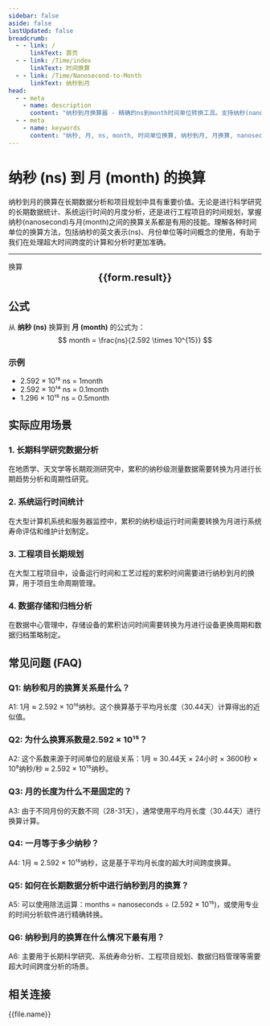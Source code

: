 ```yaml
---
sidebar: false
aside: false
lastUpdated: false
breadcrumb:
  - - link: /
      linkText: 首页
  - - link: /Time/index
      linkText: 时间换算
  - - link: /Time/Nanosecond-to-Month
      linkText: 纳秒到月
head:
  - - meta
    - name: description
      content: "纳秒到月换算器 - 精确的ns到month时间单位转换工具。支持纳秒(nanosecond)与月(month)之间的快速换算，适用于长期数据分析、项目规划、科学研究等领域。提供详细的换算公式、实际应用场景和常见问题解答。"
  - - meta
    - name: keywords
      content: "纳秒, 月, ns, month, 时间单位换算, 纳秒到月, 月换算, nanosecond, month, 时间换算器, 长期数据分析, 项目规划, 科学研究, 时间测量, 长期统计, 时间单位转换, 纳秒月换算, 时间计算工具"
---
```

# 纳秒 (ns) 到 月 (month) 的换算

纳秒到月的换算在长期数据分析和项目规划中具有重要价值。无论是进行科学研究的长期数据统计、系统运行时间的月度分析，还是进行工程项目的时间规划，掌握纳秒(nanosecond)与月(month)之间的换算关系都是有用的技能。理解各种时间单位的换算方法，包括纳秒的英文表示(ns)、月份单位等时间概念的使用，有助于我们在处理超大时间跨度的计算和分析时更加准确。

---
<script setup>
import { onMounted, reactive, inject, ref } from 'vue'
import { NButton,NForm ,NFormItem,NInput,NInputNumber,NSelect,NCard,useMessage,NGrid ,NGi  } from 'naive-ui'
import { defineClientComponent } from 'vitepress'
import { Time } from '../../files';

const convert = inject('convert')
const seoKey = ['ns','month','月','纳秒','时间单位换算','时间换算','毫秒微秒','分秒换算','秒单位换算','秒','毫秒','微秒','纳秒','ns和month换算','时间的单位','月的换算','一月等于多少纳秒','微秒和纳秒','微秒单位','ms单位','一毫秒','ns是什么单位','秒单位','微妙和秒的换算','一秒多少毫秒','纳秒和微秒','秒换算','时间换算单位','us是多少秒','多少毫秒等于一秒','纳秒和月的换算','一秒是多少毫秒','秒的单位','一毫秒等于多少秒','时间单位换算','nanosecond','ms是什么单位','month','时间单位','微秒','秒','一秒等于多少毫秒','毫秒和秒的换算','月','month']
const form = reactive({
  number: null,
  result: '',
  title: '纳秒到月换算器'
})

const convertHandler = () => {
  if (form.number !== null && !isNaN(form.number)) {
    const convertedValue = parseFloat(form.number) / 2592000000000000
    form.result = `${form.number}ns = ${convertedValue.toFixed(15)}month`
  } else {
    form.result = '请输入有效的数值。'
  }
}
</script>

<n-form size="large" :model="form">
  <n-form-item label="纳秒 (ns)">
    <n-input-number v-model:value="form.number" placeholder="输入纳秒" style="width: 100%" />
  </n-form-item>
  <n-form-item>
    <n-button type="info" @click="convertHandler" block>换算</n-button>
  </n-form-item>
</n-form>

<n-card :title="form.title" size="small" embedded :bordered="false" hoverable>
  <div  style="text-align:center;font-size:20px;">
    <strong>{{form.result}}</strong>
  </div>
  <template #footer>
    <div style="font-size: 12px; color: #666; margin-top: 10px;">
      <span v-for="(keyword, index) in seoKey" :key="index">
        {{ keyword }}<span v-if="index < seoKey.length - 1">, </span>
      </span>
    </div>
  </template>
</n-card>

## 公式

从 **纳秒 (ns)** 换算到 **月 (month)** 的公式为：
$$ month = \frac{ns}{2.592 \times 10^{15}} $$

### 示例
- 2.592 × 10¹⁵ ns = 1month
- 2.592 × 10¹⁴ ns = 0.1month
- 1.296 × 10¹⁵ ns = 0.5month

## 实际应用场景

### 1. 长期科学研究数据分析
在地质学、天文学等长期观测研究中，累积的纳秒级测量数据需要转换为月进行长期趋势分析和周期性研究。

### 2. 系统运行时间统计
在大型计算机系统和服务器监控中，累积的纳秒级运行时间需要转换为月进行系统寿命评估和维护计划制定。

### 3. 工程项目长期规划
在大型工程项目中，设备运行时间和工艺过程的累积时间需要进行纳秒到月的换算，用于项目生命周期管理。

### 4. 数据存储和归档分析
在数据中心管理中，存储设备的累积访问时间需要转换为月进行设备更换周期和数据归档策略制定。

## 常见问题 (FAQ)

### Q1: 纳秒和月的换算关系是什么？
A1: 1月 ≈ 2.592 × 10¹⁵纳秒。这个换算基于平均月长度（30.44天）计算得出的近似值。

### Q2: 为什么换算系数是2.592 × 10¹⁵？
A2: 这个系数来源于时间单位的层级关系：1月 ≈ 30.44天 × 24小时 × 3600秒 × 10⁹纳秒/秒 ≈ 2.592 × 10¹⁵纳秒。

### Q3: 月的长度为什么不是固定的？
A3: 由于不同月份的天数不同（28-31天），通常使用平均月长度（30.44天）进行换算计算。

### Q4: 一月等于多少纳秒？
A4: 1月 ≈ 2.592 × 10¹⁵纳秒，这是基于平均月长度的超大时间跨度换算。

### Q5: 如何在长期数据分析中进行纳秒到月的换算？
A5: 可以使用除法运算：months = nanoseconds ÷ (2.592 × 10¹⁵)，或使用专业的时间分析软件进行精确转换。

### Q6: 纳秒到月的换算在什么情况下最有用？
A6: 主要用于长期科学研究、系统寿命分析、工程项目规划、数据归档管理等需要超大时间跨度分析的场景。
## 相关连接
<n-grid x-gap="12" :cols="2">
  <n-gi v-for="(file, index) in Time" :key="index">
    <n-button
      text
      tag="a"
      :href="file.path"
      type="info"
    >
      {{file.name}}
    </n-button>
  </n-gi>
</n-grid>